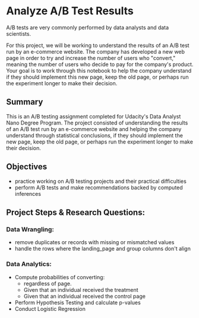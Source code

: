 # Analyze A/B Test Results

A/B tests are very commonly performed by data analysts and data scientists. 


For this project, we will be working to understand the results of an A/B test run by an e-commerce website. 
The company has developed a new web page in order to try and increase the number of users who "convert," meaning the number of users 
who decide to pay for the company's product. Your goal is to work through this notebook to help the company understand 
if they should implement this new page, keep the old page, or perhaps run the experiment longer to make their decision.

## Summary
This is an A/B testing assignment completed for Udacity's Data Analyst Nano Degree Program. The project consisted of understanding the results of an A/B test run by an e-commerce website and helping the company understand through statistical conclusions, if they should implement the new page, keep the old page, or perhaps run the experiment longer to make their decision.

## Objectives
- practice working on A/B testing projects and their practical difficulties
- perform A/B tests and make recommendations backed by computed inferences

## Project Steps & Research Questions:

### Data Wrangling:
- remove duplicates or records with missing or mismatched values
- handle the rows where the landing_page and group columns don't align

### Data Analytics:
- Compute probabilities of converting:
  - regardless of page.
  - Given that an individual received the treatment
  - Given that an individual received the control page
- Perform Hypothesis Testing and calculate p-values
- Conduct Logistic Regression 



